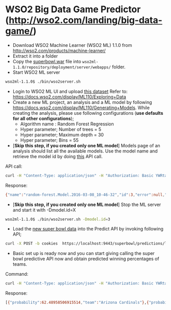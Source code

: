 # WSO2 Big Data Game Predictor (http://wso2.com/landing/big-data-game/)

- Download WSO2 Machine Learner (WSO2 ML) 1.1.0 from http://wso2.com/products/machine-learner/
- Extract it into a folder
- Copy the [superbowl.war](https://github.com/nirmal070125/Super-Bowl-Predictions/blob/master/superbowl.war) file into ``wso2ml-1.1.0/repository/deployment/server/webapps/`` folder.
- Start WSO2 ML server 
```sh
wso2ml-1.1.0$ ./bin/wso2server.sh 
```
- Login to WSO2 ML UI and upload [this dataset](https://github.com/nirmal070125/Super-Bowl-Predictions/blob/master/super-bowl-training-data.csv) Refer to: https://docs.wso2.com/display/ML110/Exploring+Data
- Create a new ML project, an analysis and a ML model by following https://docs.wso2.com/display/ML110/Generating+Models. While creating the analysis, please use following configurations (**use defaults for all other configurations**);
    - Algorithm name : Random Forest Regression
    - Hyper parameter; Number of trees = 5
    - Hyper parameter; Maximum depth = 30
    - Hyper parameter; Bins = 55
- [**Skip this step, if you created only one ML model**] Models page of an analysis should list all the available models. Use the model name and retrieve the model id by doing [this](https://docs.wso2.com/display/ML110/Retrieving+a+Model+via+REST+API) API call.

API call:
```sh
curl -H "Content-Type: application/json" -H "Authorization: Basic YWRtaW46YWRtaW4=" -v https://localhost:9443/api/models/random-forest.Model.2016-03-08_10-46-32 -k 
```
Response:
```sh
{"name":"random-forest.Model.2016-03-08_10-46-32","id":3,"error":null,"status":"Complete","tenantId":-1234,"userName":"admin","createdTime":"2016-03-08 10:46:32.251","analysisId":1,"versionSetId":1,"storageType":"file","storageDirectory":"/random-forest.Model.2016-03-08_10-46-32","modelSummary":null,"datasetVersion":null}
```

- [**Skip this step, if you created only one ML model**] Stop the ML server and start it with -Dmodel.id=X
```sh
wso2ml-1.1.0$ ./bin/wso2server.sh -Dmodel.id=3
``` 
- Load the [new super bowl data](https://github.com/nirmal070125/Super-Bowl-Predictions/blob/master/super-bowl-test-data-with-team-name.csv) into the Predict API by invoking following API; 
```sh
curl -X POST -b cookies  https://localhost:9443/superbowl/predictions/load-data -H "Authorization: Basic YWRtaW46YWRtaW4=" -H "Content-Type: multipart/form-data" -F file=@'super-bowl-test-data-with-team-name.csv' -k
```
- Basic set up is ready now and you can start giving calling the super bowl predictive API now and obtain predicted winning percentages of teams.

Command:
```sh
curl -H "Content-Type: application/json" -H "Authorization: Basic YWRtaW46YWRtaW4=" -v https://127.0.0.1:9443/superbowl/predictions?teams=Arizona%20Cardinals,Atlanta%20Falcons  -k
```
Response:
```sh
[{"probability":62.48958506915514,"team":"Arizona Cardinals"},{"probability":37.51041493084486,"team":"Atlanta Falcons"}]
```


